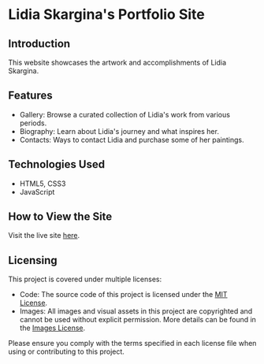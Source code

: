 # Lidia Skargina's Portfolio Site

## Introduction
This website showcases the artwork and accomplishments of Lidia Skargina.

## Features
* Gallery: Browse a curated collection of Lidia's work from various periods.
* Biography: Learn about Lidia's journey and what inspires her.
* Contacts: Ways to contact Lidia and purchase some of her paintings.

## Technologies Used
* HTML5, CSS3
* JavaScript

## How to View the Site
Visit the live site [here](https://www.lidiaskargina.com).

## Licensing
This project is covered under multiple licenses:

* Code: The source code of this project is licensed under the [MIT License](LICENSE).
* Images: All images and visual assets in this project are copyrighted and cannot be used without explicit permission. More details can be found in the [Images License](IMAGES_LICENSE.md).

Please ensure you comply with the terms specified in each license file when using or contributing to this project.